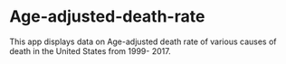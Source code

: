 # Age-adjusted-death-rate
This app displays data on Age-adjusted death rate of various causes of death in the United States from 1999- 2017.

